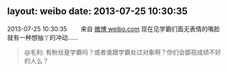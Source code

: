 layout: weibo
date: 2013-07-25 10:30:35
---
<meta name="referrer" content="no-referrer" />

2013-07-25 10:30:35  &nbsp;&nbsp;&nbsp;&nbsp;&nbsp;&nbsp; 来自 <a href="http://weibo.com/" rel="nofollow">微博 weibo.com</a>
现在见学霸们面无表情的嘴脸就有一种想抽丫的冲动……
>  @毛利: 有粉丝是学霸吗？或者谁跟学霸处过对象啊？你们会鄙视成绩不好的人么？ ​​​
